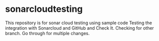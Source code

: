 # sonarcloudtesting
This repository is for sonar cloud testing using sample code
Testing the integration with Sonarcloud and GitHub and Check It.
Checking for other branch.
Go through for multiple changes.

